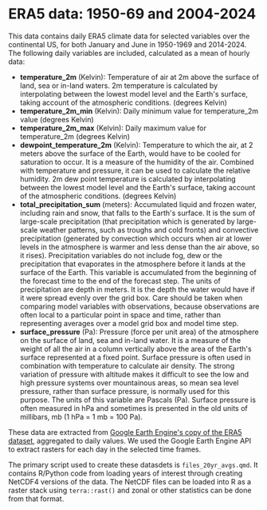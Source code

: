 # ERA5 data: 1950-69 and 2004-2024

This data contains daily ERA5 climate data for selected variables over the continental US, for both January and June in 1950-1969 and 2014-2024. The following daily variables are included, calculated as a mean of hourly data:

* **temperature_2m** (Kelvin): Temperature of air at 2m above the surface of land, sea or in-land waters. 2m temperature is calculated by interpolating between the lowest model level and the Earth's surface, taking account of the atmospheric conditions. (degrees Kelvin)
* **temperature_2m_min** (Kelvin): Daily minimum value for temperature_2m value (degrees Kelvin)
* **temperature_2m_max** (Kelvin): Daily maximum value for temperature_2m (degrees Kelvin)
* **dewpoint_temperature_2m** (Kelvin): Temperature to which the air, at 2 meters above the surface of the Earth, would have to be cooled for saturation to occur. It is a measure of the humidity of the air. Combined with temperature and pressure, it can be used to calculate the relative humidity. 2m dew point temperature is calculated by interpolating between the lowest model level and the Earth's surface, taking account of the atmospheric conditions. (degrees Kelvin)
* **total_precipitation_sum** (meters): Accumulated liquid and frozen water, including rain and snow, that falls to the Earth's surface. It is the sum of large-scale precipitation (that precipitation which is generated by large-scale weather patterns, such as troughs and cold fronts) and convective precipitation (generated by convection which occurs when air at lower levels in the atmosphere is warmer and less dense than the air above, so it rises). Precipitation variables do not include fog, dew or the precipitation that evaporates in the atmosphere before it lands at the surface of the Earth. This variable is accumulated from the beginning of the forecast time to the end of the forecast step. The units of precipitation are depth in meters. It is the depth the water would have if it were spread evenly over the grid box. Care should be taken when comparing model variables with observations, because observations are often local to a particular point in space and time, rather than representing averages over a model grid box and model time step.
* **surface_pressure** (Pa): Pressure (force per unit area) of the atmosphere on the surface of land, sea and in-land water. It is a measure of the weight of all the air in a column vertically above the area of the Earth's surface represented at a fixed point. Surface pressure is often used in combination with temperature to calculate air density. The strong variation of pressure with altitude makes it difficult to see the low and high pressure systems over mountainous areas, so mean sea level pressure, rather than surface pressure, is normally used for this purpose. The units of this variable are Pascals (Pa). Surface pressure is often measured in hPa and sometimes is presented in the old units of millibars, mb (1 hPa = 1 mb = 100 Pa).

These data are extracted from [Google Earth Engine's copy of the ERA5 dataset](https://developers.google.com/earth-engine/datasets/catalog/ECMWF_ERA5_LAND_DAILY_AGGR), aggregated to daily values. We used the Google Earth Engine API to extract rasters for each day in the selected time frames.

The primary script used to create these datasdets is `files_20yr_avgs.qmd`. It contains R/Python code from loading years of interest through creating NetCDF4 versions of the data. The NetCDF files can be loaded into R as a raster stack using `terra::rast()` and zonal or other statistics can be done from that format.
